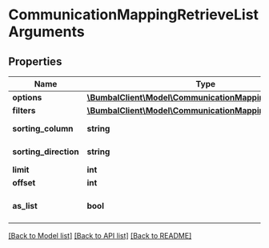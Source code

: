 # CommunicationMappingRetrieveListArguments

## Properties
Name | Type | Description | Notes
------------ | ------------- | ------------- | -------------
**options** | [**\BumbalClient\Model\CommunicationMappingOptionsModel**](CommunicationMappingOptionsModel.md) |  | [optional] 
**filters** | [**\BumbalClient\Model\CommunicationMappingFiltersModel**](CommunicationMappingFiltersModel.md) |  | [optional] 
**sorting_column** | **string** | Sorting Column | [optional] 
**sorting_direction** | **string** | Sorting Direction | [optional] 
**limit** | **int** |  | [optional] 
**offset** | **int** |  | [optional] 
**as_list** | **bool** |  | [optional] [default to true]

[[Back to Model list]](../README.md#documentation-for-models) [[Back to API list]](../README.md#documentation-for-api-endpoints) [[Back to README]](../README.md)


